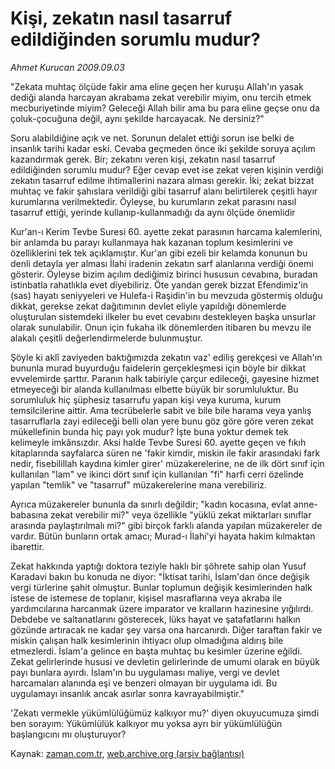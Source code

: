 # Kişi, zekatın nasıl  tasarruf edildiğinden sorumlu mudur?

*Ahmet Kurucan 2009.09.03*

<tr><td class="metin" colspan="2" style="padding-top: 20px; padding-left: 5px; padding-right: 10px;">"Zekata muhtaç ölçüde fakir ama eline geçen her kuruşu Allah'ın yasak dediği alanda harcayan akrabama zekat verebilir miyim, onu tercih etmek mecburiyetinde miyim? Geleceği Allah bilir ama bu para eline geçse onu da çoluk-çocuğuna değil, aynı şekilde harcayacak. Ne dersiniz?"</td></tr><tr><td class="metin" colspan="2" style="padding-top: 20px; padding-left: 5px; padding-right: 10px;"><p> Soru alabildiğine açık ve net. Sorunun delalet ettiği sorun ise belki de insanlık tarihi kadar eski. Cevaba geçmeden önce iki şekilde soruya açılım kazandırmak gerek. Bir; zekatını veren kişi, zekatın nasıl tasarruf edildiğinden sorumlu mudur? Eğer cevap evet ise zekat veren kişinin verdiği zekatın tasarruf edilme ihtimallerini nazara alması gerekir. İki; zekat bizzat muhtaç ve fakir şahıslara verildiği gibi tasarruf alanı belirtilerek çeşitli hayır kurumlarına verilmektedir. Öyleyse, bu kurumların zekat parasını nasıl tasarruf ettiği, yerinde kullanıp-kullanmadığı da aynı ölçüde önemlidir
<p> Kur'an-ı Kerim Tevbe Suresi 60. ayette zekat parasının harcama kalemlerini, bir anlamda bu parayı kullanmaya hak kazanan toplum kesimlerini ve özelliklerini tek tek açıklamıştır. Kur'an gibi ezeli bir kelamda konunun bu denli detayla yer alması İlahi iradenin zekatın sarf alanlarına verdiği önemi gösterir. Öyleyse bizim açılım dediğimiz birinci hususun cevabına, buradan istinbatla rahatlıkla evet diyebiliriz. Öte yandan gerek bizzat Efendimiz'in (sas) hayatı seniyyeleri ve Hulefa-i Raşidin'in bu mevzuda göstermiş olduğu dikkat, gerekse zekat dağıtımının devlet eliyle yapıldığı dönemlerde oluşturulan sistemdeki ilkeler bu evet cevabını destekleyen başka unsurlar olarak sunulabilir. Onun için fukaha ilk dönemlerden itibaren bu mevzu ile alakalı çeşitli değerlendirmelerde bulunmuştur.
<p> Şöyle ki aklî zaviyeden baktığımızda zekatın vaz' ediliş gerekçesi ve Allah'ın bununla murad buyurduğu faidelerin gerçekleşmesi için böyle bir dikkat evvelemirde şarttır. Paranın halk tabiriyle çarçur edileceği, gayesine hizmet etmeyeceği bir alanda kullanılması elbette büyük bir sorumluluktur. Bu sorumluluk hiç şüphesiz tasarrufu yapan kişi veya kuruma, kurum temsilcilerine aittir. Ama tecrübelerle sabit ve bile bile harama veya yanlış tasarruflarla zayi edileceği belli olan yere bunu göz göre göre veren zekat mükellefinin bunda hiç payı yok mudur? İşte buna yoktur demek tek kelimeyle imkânsızdır. Aksi halde Tevbe Suresi 60. ayette geçen ve fıkıh kitaplarında sayfalarca süren ne 'fakir kimdir, miskin ile fakir arasındaki fark nedir, fisebilillah kaydına kimler girer' müzakerelerine, ne de ilk dört sınıf için kullanılan "lam" ve ikinci dört sınıf için kullanılan "fi" harfi cerri özelinde yapılan "temlik" ve "tasarruf" müzakerelerine mana verebiliriz.
<p> Ayrıca müzakereler bununla da sınırlı değildir; "kadın kocasına, evlat anne-babasına zekat verebilir mi?" veya özellikle "yüklü zekat miktarları sınıflar arasında paylaştırılmalı mi?" gibi birçok farklı alanda yapılan müzakereler de vardır. Bütün bunların ortak amacı; Murad-ı İlahi'yi hayata hakim kılmaktan ibarettir.
<p> Zekat hakkında yaptığı doktora teziyle haklı bir şöhrete sahip olan Yusuf Karadavi bakın bu konuda ne diyor: "İktisat tarihi, İslam'dan önce değişik vergi türlerine şahit olmuştur. Bunlar toplumun değişik kesimlerinden halk istese de istemese de toplanır, kişisel masraflarına veya akraba ile yardımcılarına harcanmak üzere imparator ve kralların hazinesine yığılırdı. Debdebe ve saltanatlarını gösterecek, lüks hayat ve şatafatlarını halkın gözünde artıracak ne kadar şey varsa ona harcanırdı. Diğer taraftan fakir ve miskin çalışan halk kesimlerinin ihtiyacı olup olmadığına aldırış bile etmezlerdi. İslam'a gelince en başta muhtaç bu kesimler üzerine eğildi. Zekat gelirlerinde hususi ve devletin gelirlerinde de umumi olarak en büyük payı bunlara ayırdı. İslam'ın bu uygulaması maliye, vergi ve devlet harcamaları alanında eşi ve benzeri olmayan bir uygulama idi. Bu uygulamayı insanlık ancak asırlar sonra kavrayabilmiştir."
<p>'Zekatı vermekle yükümlülüğümüz kalkıyor mu?' diyen okuyucumuza şimdi ben sorayım: Yükümlülük kalkıyor mu yoksa ayrı bir yükümlülüğün başlangıcını mı oluşturuyor? <br/></p></p></p></p></p></p></td></tr>

Kaynak: [zaman.com.tr](http://zaman.com.tr/yazar.do?yazino=887740), [web.archive.org (arşiv bağlantısı)](http://web.archive.org/web/20091012160855/http://www.zaman.com.tr:80/yazar.do?yazino=887740)
